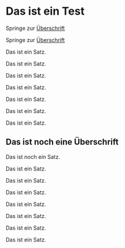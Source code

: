# Das ist ein Test

Springe zur [Überschrift](#das-ist-noch-eine-überschrift)

Springe zur [Überschrift](#das-ist-noch-eine-überschrift)

Das ist ein Satz.

Das ist ein Satz.


Das ist ein Satz.


Das ist ein Satz.


Das ist ein Satz.


Das ist ein Satz.


Das ist ein Satz.



## Das ist noch eine Überschrift

Das ist noch ein Satz.

Das ist ein Satz.

Das ist ein Satz.


Das ist ein Satz.


Das ist ein Satz.


Das ist ein Satz.


Das ist ein Satz.


Das ist ein Satz.
